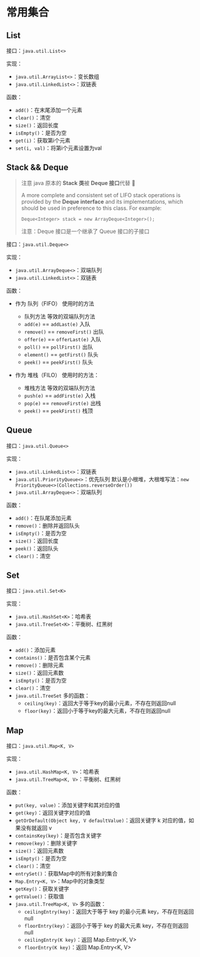 # 常用集合

## List

接口：`java.util.List<>`

实现：
- `java.util.ArrayList<>`：变长数组
- `java.util.LinkedList<>`：双链表

函数：
- `add()`：在末尾添加一个元素
- `clear()`：清空
- `size()`：返回长度
- `isEmpty()`：是否为空
- `get(i)`：获取第i个元素
- `set(i, val)`：将第i个元素设置为val

## Stack && Deque

> 注意 java 原本的 **Stack 类**被 **Deque 接口**代替 🥳
> 
> A more complete and consistent set of LIFO stack operations is provided by the **Deque interface** and its implementations, which should be used in preference to this class. For example:
> 
> `Deque<Integer> stack = new ArrayDeque<Integer>();`
> 
> 注意：Deque 接口是一个继承了 Queue 接口的子接口

接口：`java.util.Deque<>`

实现：
- `java.util.ArrayDeque<>`：双端队列
- `java.util.LinkedList<>`：双链表

函数：
- 作为 队列（FIFO） 使用时的方法
    * 队列方法	等效的双端队列方法
    * `add(e)` == `addLast(e)` 入队
    * `remove()` == `removeFirst()` 出队
    * `offer(e)` == `offerLast(e)` 入队
    * `poll()` == `pollFirst()` 出队
    * `element()` == `getFirst()` 队头
    * `peek()` == `peekFirst()` 队头

- 作为 堆栈（FILO） 使用时的方法：
    * 堆栈方法	等效的双端队列方法
    * `push(e)` == `addFirst(e)` 入栈
    * `pop(e)` == `removeFirst(e)` 出栈
    * `peek()` == `peekFirst()` 栈顶

## Queue

接口：`java.util.Queue<>`

实现：
- `java.util.LinkedList<>`：双链表
- `java.util.PriorityQueue<>`：优先队列
默认是小根堆，大根堆写法：`new PriorityQueue<>(Collections.reverseOrder())`
- `java.util.ArrayDeque<>`：双端队列

函数：
- `add()`：在队尾添加元素
- `remove()`：删除并返回队头
- `isEmpty()`：是否为空
- `size()`：返回长度
- `peek()`：返回队头
- `clear()`：清空

## Set

接口：`java.util.Set<K>`

实现：
- `java.util.HashSet<K>`：哈希表
- `java.util.TreeSet<K>`：平衡树、红黑树

函数：
- `add()`：添加元素
- `contains()`：是否包含某个元素
- `remove()`：删除元素
- `size()`：返回元素数
- `isEmpty()`：是否为空
- `clear()`：清空
- `java.util.TreeSet` 多的函数：
    - `ceiling(key)`：返回大于等于key的最小元素，不存在则返回null
    - `floor(key)`：返回小于等于key的最大元素，不存在则返回null

## Map
接口：`java.util.Map<K, V>`

实现：
- `java.util.HashMap<K, V>`：哈希表
- `java.util.TreeMap<K, V>`：平衡树、红黑树

函数：
- `put(key, value)`：添加关键字和其对应的值
- `get(key)`：返回关键字对应的值
- `getOrDefault(Object key, V defaultValue)`：返回关键字 k 对应的值，如果没有就返回 v
- `containsKey(key)`：是否包含关键字
- `remove(key)`：删除关键字
- `size()`：返回元素数
- `isEmpty()`：是否为空
- `clear()`：清空
- `entrySet()`：获取Map中的所有对象的集合
- `Map.Entry<K, V>`：Map中的对象类型
- `getKey()`：获取关键字
- `getValue()`：获取值
- `java.util.TreeMap<K, V>` 多的函数：
    - `ceilingEntry(key)`：返回大于等于 key 的最小元素 key，不存在则返回 null
    - `floorEntry(key)`：返回小于等于 key 的最大元素 key，不存在则返回 null
    - `ceilingEntry(K key)`：返回 Map.Entry<K, V>
    - `floorEntry(K key)`：返回 Map.Entry<K, V>



